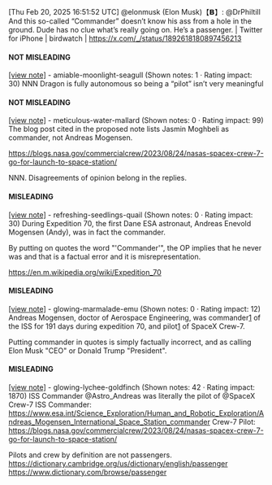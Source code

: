 [Thu Feb 20, 2025 16:51:52 UTC] @elonmusk (Elon Musk)【𝗕】: @DrPhiltill And this so-called “Commander” doesn’t know his ass from a hole in the ground. Dude has no clue what’s really going on.  He’s a passenger. | Twitter for iPhone | birdwatch | https://x.com/_/status/1892618180897456213

#### NOT MISLEADING

[[view note]](https://x.com/i/birdwatch/n/1892768807418286580) - amiable-moonlight-seagull (Shown notes: 1 · Rating impact: 30)
NNN Dragon is fully autonomous so being a “pilot” isn’t very meaningful 

#### NOT MISLEADING

[[view note]](https://x.com/i/birdwatch/n/1892732100702568660) - meticulous-water-mallard (Shown notes: 0 · Rating impact: 99)
The blog post cited in the proposed note lists Jasmin Moghbeli as commander, not Andreas Mogensen.

https://blogs.nasa.gov/commercialcrew/2023/08/24/nasas-spacex-crew-7-go-for-launch-to-space-station/

NNN. Disagreements of opinion belong in the replies.

#### MISLEADING

[[view note]](https://x.com/i/birdwatch/n/1892787933767176565) - refreshing-seedlings-quail (Shown notes: 0 · Rating impact: 30)
During Expedition 70, the first Dane ESA astronaut, Andreas Enevold Mogensen (Andy), was in fact the commander.

By putting on quotes the word "'Commander'", the OP implies that he never was and that is a factual error and it is misrepresentation.

https://en.m.wikipedia.org/wiki/Expedition_70

#### MISLEADING

[[view note]](https://x.com/i/birdwatch/n/1892941866460467304) - glowing-marmalade-emu (Shown notes: 0 · Rating impact: 12)
Andreas Mogensen, doctor of Aerospace Engineering, was commander[1] of the ISS for 191 days during expedition 70, and pilot[1] of SpaceX Crew-7. 

Putting commander in quotes is simply factually incorrect, and as calling Elon Musk "CEO" or Donald Trump "President".

[1]: https://www.nasa.gov/missions/welcome-back-to-planet-earth-expedition-70-crew/

#### MISLEADING

[[view note]](https://x.com/i/birdwatch/n/1892736793122111523) - glowing-lychee-goldfinch (Shown notes: 42 · Rating impact: 1870)
ISS Commander @Astro_Andreas was literally the pilot of @SpaceX Crew-7
ISS Commander: https://www.esa.int/Science_Exploration/Human_and_Robotic_Exploration/Andreas_Mogensen_International_Space_Station_commander
Crew-7 Pilot: https://blogs.nasa.gov/commercialcrew/2023/08/24/nasas-spacex-crew-7-go-for-launch-to-space-station/

Pilots and crew by definition are not passengers.
https://dictionary.cambridge.org/us/dictionary/english/passenger
https://www.dictionary.com/browse/passenger

